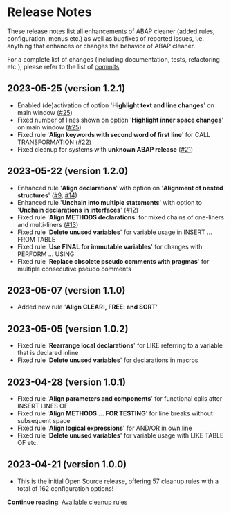 # Release Notes

These release notes list all enhancements of ABAP cleaner (added rules, configuration, menus etc.) 
as well as bugfixes of reported issues, i.e. anything that enhances or changes the behavior of ABAP cleaner. 

For a complete list of changes (including documentation, tests, refactoring etc.), please refer to 
the list of [commits](../../../commits/main).

## 2023-05-25 (version 1.2.1)

* Enabled (de)activation of option '**Highlight text and line changes**' on main window ([#25](../../../issues/25))
* Fixed number of lines shown on option '**Highlight inner space changes**' on main window ([#25](../../../issues/25))
* Fixed rule '**Align keywords with second word of first line**' for CALL TRANSFORMATION ([#22](../../../issues/22))
* Fixed cleanup for systems with **unknown ABAP release** ([#21](../../../issues/21))

## 2023-05-22 (version 1.2.0)

* Enhanced rule '**Align declarations**' with option on '**Alignment of nested structures**' ([#9](../../../issues/9), [#14](../../../issues/14))
* Enhanced rule '**Unchain into multiple statements**' with option to '**Unchain declarations in interfaces**' ([#12](../../../issues/12))
* Fixed rule '**Align METHODS declarations**' for mixed chains of one-liners and multi-liners ([#13](../../../issues/13))
* Fixed rule '**Delete unused variables**' for variable usage in INSERT ... FROM TABLE
* Fixed rule '**Use FINAL for immutable variables**' for changes with PERFORM ... USING
* Fixed rule '**Replace obsolete pseudo comments with pragmas**' for multiple consecutive pseudo comments

## 2023-05-07 (version 1.1.0)

* Added new rule '**Align CLEAR:, FREE: and SORT**'

## 2023-05-05 (version 1.0.2)

* Fixed rule '**Rearrange local declarations**' for LIKE referring to a variable that is declared inline
* Fixed rule '**Delete unused variables**' for declarations in macros

## 2023-04-28 (version 1.0.1)

* Fixed rule '**Align parameters and components**' for functional calls after INSERT LINES OF
* Fixed rule '**Align METHODS ... FOR TESTING**' for line breaks without subsequent space
* Fixed rule '**Align logical expressions**' for AND/OR in own line
* Fixed rule '**Delete unused variables**' for variable usage with LIKE TABLE OF etc.

## 2023-04-21 (version 1.0.0)

* This is the initial Open Source release, offering 57 cleanup rules with a total of 162 configuration options!

**Continue reading**: [Available cleanup rules](rules.md)
